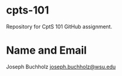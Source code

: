 # cpts-101

Repository for CptS 101 GitHub assignment.

# Name and Email

Joseph Buchholz
joseph.buchholz@wsu.edu
